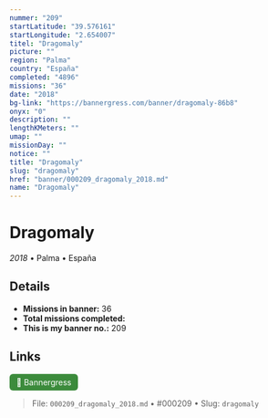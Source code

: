 ```yaml
---
nummer: "209"
startLatitude: "39.576161"
startLongitude: "2.654007"
titel: "Dragomaly"
picture: ""
region: "Palma"
country: "España"
completed: "4896"
missions: "36"
date: "2018"
bg-link: "https://bannergress.com/banner/dragomaly-86b8"
onyx: "0"
description: ""
lengthKMeters: ""
umap: ""
missionDay: ""
notice: ""
title: "Dragomaly"
slug: "dragomaly"
href: "banner/000209_dragomaly_2018.md"
name: "Dragomaly"
---
```

# Dragomaly

*2018* • Palma • España





## Details

- **Missions in banner:** 36
- **Total missions completed:** 
- **This is my banner no.:** 209





## Links
<a href="https://bannergress.com/banner/dragomaly-86b8" target="_blank" style="display:inline-block;margin-right:8px;padding:6px 12px;background:#3c8b3c;color:#fff;text-decoration:none;border-radius:6px;">🔗 Bannergress</a>



> File: `000209_dragomaly_2018.md` • #000209 • Slug: `dragomaly`
